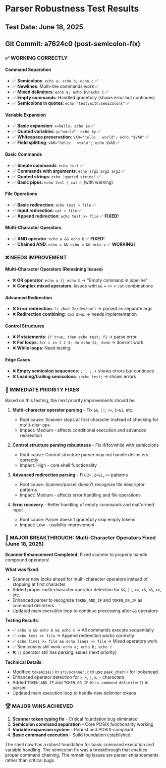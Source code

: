 # Parser Robustness Test Results

## Test Date: June 18, 2025
## Git Commit: a7624c0 (post-semicolon-fix)

### ✅ WORKING CORRECTLY

#### Command Separation
- ✅ **Semicolons**: `echo a; echo b; echo c` ✅ 
- ✅ **Newlines**: Multi-line commands work ✅
- ✅ **Mixed delimiters**: `echo a; echo b\necho c` ✅
- ✅ **Empty commands**: Handled gracefully (shows error but continues)
- ✅ **Semicolons in quotes**: `echo "test;with;semicolons"` ✅

#### Variable Expansion
- ✅ **Basic expansion**: `x=hello; echo $x` ✅
- ✅ **Quoted variables**: `y="world"; echo $y` ✅  
- ✅ **Whitespace preservation**: `VAR="hello   world"; echo "$VAR"` ✅
- ✅ **Field splitting**: `VAR="hello   world"; echo $VAR` ✅

#### Basic Commands
- ✅ **Simple commands**: `echo test` ✅
- ✅ **Commands with arguments**: `echo arg1 arg2 arg3` ✅
- ✅ **Quoted strings**: `echo "quoted string"` ✅
- ✅ **Basic pipes**: `echo test | cat` ✅ (with warning)

#### File Operations
- ✅ **Basic redirection**: `echo test > file` ✅
- ✅ **Input redirection**: `cat < file` ✅
- ✅ **Append redirection**: `echo test >> file` ✅ **FIXED!**

#### Multi-Character Operators  
- ✅ **AND operator**: `echo a && echo b` ✅ **FIXED!** 
- ✅ **Chained AND**: `echo a && echo b && echo c` ✅ **WORKING!**

### ❌ NEEDS IMPROVEMENT

#### Multi-Character Operators (Remaining Issues)
- ❌ **OR operator**: `echo a || echo b` → "Empty command in pipeline"  
- ❌ **Complex mixed operators**: Issues with `&&` + `>>` + `cat` combinations

#### Advanced Redirection  
- ❌ **Error redirection**: `ls /bad 2>/dev/null` → parsed as separate args
- ❌ **Redirection combining**: `cmd 2>&1` → needs implementation

#### Control Structures
- ❌ **If statements**: `if true; then echo test; fi` → parse error
- ❌ **For loops**: `for i in 1 2 3; do echo $i; done` → doesn't work
- ❌ **While loops**: Need testing

#### Edge Cases
- ❌ **Empty semicolon sequences**: `; ; ;` → shows errors but continues
- ❌ **Leading/trailing semicolons**: `;echo test;` → shows errors

### 🎯 IMMEDIATE PRIORITY FIXES

Based on this testing, the next priority improvements should be:

1. **Multi-character operator parsing** - Fix `&&`, `||`, `>>`, `2>&1`, etc.
   - Root cause: Scanner stops at first character instead of checking for multi-char ops
   - Impact: Medium - affects conditional execution and advanced redirection

2. **Control structure parsing robustness** - Fix if/for/while with semicolons
   - Root cause: Control structure parser may not handle delimiters correctly
   - Impact: High - core shell functionality

3. **Advanced redirection parsing** - Fix `2>`, `2>&1`, `>>` patterns
   - Root cause: Scanner/parser doesn't recognize file descriptor patterns
   - Impact: Medium - affects error handling and file operations

4. **Error recovery** - Better handling of empty commands and malformed input
   - Root cause: Parser doesn't gracefully skip empty tokens
   - Impact: Low - usability improvement

### 🎉 MAJOR BREAKTHROUGH: Multi-Character Operators Fixed (June 18, 2025)

**Scanner Enhancement Completed**: Fixed scanner to properly handle compound operators!

**What was fixed**:
- Scanner now looks ahead for multi-character operators instead of stopping at first character
- Added proper multi-character operator detection for `&&`, `||`, `>>`, `>&`, `<&`, `<<`, etc.
- Enhanced parser to recognize `TOKEN_AND_IF` and `TOKEN_OR_IF` as command delimiters
- Updated main execution loop to continue processing after `&&` operators

**Testing Results**:
- ✅ `echo a && echo b && echo c` → All commands execute sequentially
- ✅ `echo test >> file` → Append redirection works correctly  
- ✅ `echo line1 >> file && echo line2 >> file` → Mixed operators work
- ✅ Semicolons still work: `echo a; echo b; echo c`
- ❌ `||` operator still has parsing issues (next priority)

**Technical Details**:
- Modified `tokenize()` in `src/scanner.c` to use `peek_char()` for lookahead
- Enhanced operator detection for `>`, `<`, `|`, `&`, `;` characters  
- Added `TOKEN_AND_IF` and `TOKEN_OR_IF` to `is_command_delimiter()` in parser
- Updated main execution loop to handle new delimiter tokens

### 🏆 MAJOR WINS ACHIEVED

1. **Scanner token typing fix** - Critical foundation bug eliminated
2. **Semicolon command separation** - Core POSIX functionality working
3. **Variable expansion system** - Robust and POSIX-compliant
4. **Basic command execution** - Solid foundation established

The shell now has a robust foundation for basic command execution and variable handling. The semicolon fix was a breakthrough that enables proper command chaining. The remaining issues are parser enhancements rather than critical bugs.

